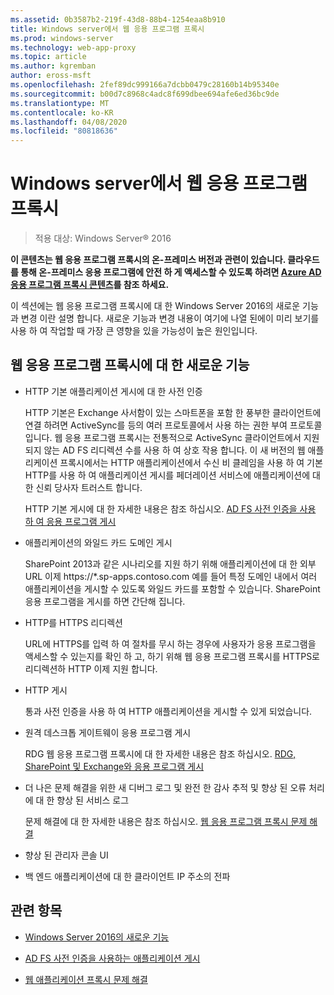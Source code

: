 ```yaml
---
ms.assetid: 0b3587b2-219f-43d8-88b4-1254eaa8b910
title: Windows server에서 웹 응용 프로그램 프록시
ms.prod: windows-server
ms.technology: web-app-proxy
ms.topic: article
ms.author: kgremban
author: eross-msft
ms.openlocfilehash: 2fef89dc999166a7dcbb0479c28160b14b95340e
ms.sourcegitcommit: b00d7c8968c4adc8f699dbee694afe6ed36bc9de
ms.translationtype: MT
ms.contentlocale: ko-KR
ms.lasthandoff: 04/08/2020
ms.locfileid: "80818636"
---
```

# <a name="web-application-proxy-in-windows-server"></a>Windows server에서 웹 응용 프로그램 프록시

>적용 대상: Windows Server&reg; 2016

**이 콘텐츠는 웹 응용 프로그램 프록시의 온-프레미스 버전과 관련이 있습니다. 클라우드를 통해 온-프레미스 응용 프로그램에 안전 하 게 액세스할 수 있도록 하려면 [Azure AD 응용 프로그램 프록시 콘텐츠](https://azure.microsoft.com/documentation/articles/active-directory-application-proxy-get-started/)를 참조 하세요.**  
  
이 섹션에는 웹 응용 프로그램 프록시에 대 한 Windows Server 2016의 새로운 기능과 변경 이란 설명 합니다. 새로운 기능과 변경 내용이 여기에 나열 된에이 미리 보기를 사용 하 여 작업할 때 가장 큰 영향을 있을 가능성이 높은 원인입니다.  
  
## <a name="web-application-proxy-new-features"></a>웹 응용 프로그램 프록시에 대 한 새로운 기능  
  
- HTTP 기본 애플리케이션 게시에 대 한 사전 인증  
  
  HTTP 기본은 Exchange 사서함이 있는 스마트폰을 포함 한 풍부한 클라이언트에 연결 하려면 ActiveSync를 등의 여러 프로토콜에서 사용 하는 권한 부여 프로토콜입니다. 웹 응용 프로그램 프록시는 전통적으로 ActiveSync 클라이언트에서 지원 되지 않는 AD FS 리디렉션 수를 사용 하 여 상호 작용 합니다. 이 새 버전의 웹 애플리케이션 프록시에서는 HTTP 애플리케이션에서 수신 비 클레임을 사용 하 여 기본 HTTP를 사용 하 여 애플리케이션 게시를 페더레이션 서비스에 애플리케이션에 대 한 신뢰 당사자 트러스트 합니다.  
  
  HTTP 기본 게시에 대 한 자세한 내용은 참조 하십시오. [AD FS 사전 인증을 사용 하 여 응용 프로그램 게시](../web-application-proxy/../web-application-proxy/Publishing-Applications-using-AD-FS-Preauthentication.md)  
  
- 애플리케이션의 와일드 카드 도메인 게시  
  
  SharePoint 2013과 같은 시나리오를 지원 하기 위해 애플리케이션에 대 한 외부 URL 이제 https://*.sp-apps.contoso.com 예를 들어 특정 도메인 내에서 여러 애플리케이션을 게시할 수 있도록 와일드 카드를 포함할 수 있습니다. SharePoint 응용 프로그램을 게시를 하면 간단해 집니다.  
  
- HTTP를 HTTPS 리디렉션  
  
  URL에 HTTPS를 입력 하 여 절차를 무시 하는 경우에 사용자가 응용 프로그램을 액세스할 수 있는지를 확인 하 고, 하기 위해 웹 응용 프로그램 프록시를 HTTPS로 리디렉션하 HTTP 이제 지원 합니다.  
  
- HTTP 게시  
  
  통과 사전 인증을 사용 하 여 HTTP 애플리케이션을 게시할 수 있게 되었습니다.  
  
- 원격 데스크톱 게이트웨이 응용 프로그램 게시  
  
  RDG 웹 응용 프로그램 프록시에 대 한 자세한 내용은 참조 하십시오. [RDG, SharePoint 및 Exchange와 응용 프로그램 게시](../web-application-proxy/Publishing-Applications-with-SharePoint,-Exchange-and-RDG.md)  
  
- 더 나은 문제 해결을 위한 새 디버그 로그 및 완전 한 감사 추적 및 향상 된 오류 처리에 대 한 향상 된 서비스 로그  
  
  문제 해결에 대 한 자세한 내용은 참조 하십시오. [웹 응용 프로그램 프록시 문제 해결](https://technet.microsoft.com/library/dn770156.aspx)  
  
- 향상 된 관리자 콘솔 UI  
  
- 백 엔드 애플리케이션에 대 한 클라이언트 IP 주소의 전파  
  
## <a name="see-also"></a>관련 항목  
  
-   [Windows Server 2016의 새로운 기능](https://technet.microsoft.com/library/dn765472.aspx)  
  
-   [AD FS 사전 인증을 사용하는 애플리케이션 게시](../web-application-proxy/Publishing-Applications-using-AD-FS-Preauthentication.md)  
  
-   [웹 애플리케이션 프록시 문제 해결](https://technet.microsoft.com/library/dn770156.aspx)  
  


